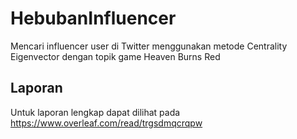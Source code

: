 # HebubanInfluencer
Mencari influencer user di Twitter menggunakan metode Centrality Eigenvector dengan topik game Heaven Burns Red

## Laporan
Untuk laporan lengkap dapat dilihat pada https://www.overleaf.com/read/trgsdmqcrqpw
